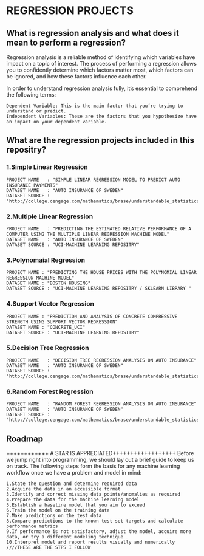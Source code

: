 # REGRESSION PROJECTS
## What is regression analysis and what does it mean to perform a regression?

Regression analysis is a reliable method of identifying which variables have impact on a topic of interest. The process of performing a regression allows you to confidently determine which factors matter most, which factors can be ignored, and how these factors influence each other.

In order to understand regression analysis fully, it’s essential to comprehend the following terms:

    Dependent Variable: This is the main factor that you’re trying to understand or predict. 
    Independent Variables: These are the factors that you hypothesize have an impact on your dependent variable.
    
    
## What are the regression projects included in this repositry?

### 1.Simple Linear Regression 
	PROJECT NAME   : "SIMPLE LINEAR REGRESSION MODEL TO PREDICT AUTO INSURANCE PAYMENTS"
    DATASET NAME   : "AUTO INSURANCE OF SWEDEN"  
    DATASET SOURCE : "http://college.cengage.com/mathematics/brase/understandable_statistics/7e/students/datasets"
### 2.Multiple Linear Regression 
	PROJECT NAME   : "PREDICTING THE ESTIMATED RELATIVE PERFORMANCE OF A COMPUTER USING THE MULTIPLE LINEAR REGRESSION MACHINE MODEL"
    DATASET NAME   : "AUTO INSURANCE OF SWEDEN"
    DATASET SOURCE : "UCI-MACHINE LEARNING REPOSITRY"
### 3.Polynomaial Regression 
	PROJECT NAME : "PREDICTING THE HOUSE PRICES WITH THE POLYNOMIAL LINEAR REGRESSION MACHINE MODEL"
    DATASET NAME : "BOSTON HOUSING"
    DATASET SOURCE : "UCI-MACHINE LEARNING REPOSITRY / SKLEARN LIBRARY "
### 4.Support Vector Regression 
	PROJECT NAME : "PREDICTION AND ANALYSIS OF CONCRETE COMPRESSIVE STRENGTH USING SUPPORT VECTOR REGRESSION"
    DATASET NAME : "CONCRETE_UCI"
    DATASET SOURCE : "UCI-MACHINE LEARNING REPOSITRY"
### 5.Decision Tree Regression 
	PROJECT NAME   : "DECISION TREE REGRESSION ANALYSIS ON AUTO INSURANCE"
    DATASET NAME   : "AUTO INSURANCE OF SWEDEN"
    DATASET SOURCE : "http://college.cengage.com/mathematics/brase/understandable_statistics/7e/students/datasets"
### 6.Random Forest Regression 
	PROJECT NAME   : "RANDOM FOREST REGRESSION ANALYSIS ON AUTO INSURANCE"
    DATASET NAME   : "AUTO INSURANCE OF SWEDEN"
    DATASET SOURCE : "http://college.cengage.com/mathematics/brase/understandable_statistics/7e/students/datasets"
    
## Roadmap
++++++++++++ A STAR IS APPRECIATED++++++++++++++++++
Before we jump right into programming, we should lay out a brief guide to keep us on track. The following steps form the basis for any machine learning workflow once we have a problem and model in mind:

    1.State the question and determine required data
    2.Acquire the data in an accessible format
    3.Identify and correct missing data points/anomalies as required
    4.Prepare the data for the machine learning model
    5.Establish a baseline model that you aim to exceed
    6.Train the model on the training data
    7.Make predictions on the test data
    8.Compare predictions to the known test set targets and calculate performance metrics
    9.If performance is not satisfactory, adjust the model, acquire more data, or try a different modeling technique
    10.Interpret model and report results visually and numerically
    ////THESE ARE THE STPS I FOLLOW
    















